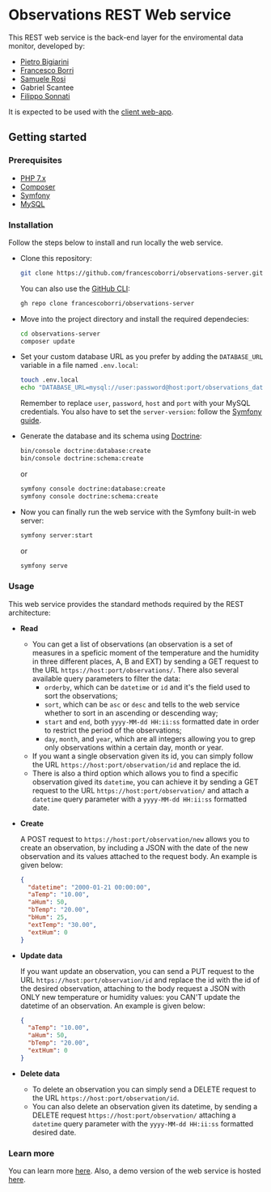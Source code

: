 # Observations REST Web service

This REST web service is the back-end layer for the enviromental data monitor, developed by:
- [Pietro Bigiarini](https://github.com/bigiarinip)
- [Francesco Borri](https://github.com/francescoborri)
- [Samuele Rosi](https://github.com/BtwSam)
- Gabriel Scantee
- [Filippo Sonnati](https://github.com/filipposonnati)

It is expected to be used with the [client web-app](https://github.com/Leofatto7/ClientRest).

## Getting started

### Prerequisites
- [PHP 7.x](https://www.php.net/downloads)
- [Composer](https://getcomposer.org/download/)
- [Symfony](https://symfony.com/download)
- [MySQL](https://dev.mysql.com/downloads/)

### Installation
Follow the steps below to install and run locally the web service.
* Clone this repository:

    ```sh
    git clone https://github.com/francescoborri/observations-server.git
    ```
    You can also use the [GitHub CLI](https://github.com/cli/cli):
    
     ```sh
     gh repo clone francescoborri/observations-server
     ```
* Move into the project directory and install the required dependecies:

  ```sh
  cd observations-server
  composer update
  ```
* Set your custom database URL as you prefer by adding the `DATABASE_URL` variable in a file named `.env.local`:

  ```sh
  touch .env.local
  echo "DATABASE_URL=mysql://user:password@host:port/observations_database?serverVersion=server-version" > .env.local
  ```
  Remember to replace `user`, `password`, `host` and `port` with your MySQL credentials.
  You also have to set the `server-version`: follow the [Symfony guide](https://symfony.com/doc/current/doctrine.html#configuring-the-database).
* Generate the database and its schema using [Doctrine](https://www.doctrine-project.org/):

  ```sh
  bin/console doctrine:database:create
  bin/console doctrine:schema:create
  ```
  or
  ```sh
  symfony console doctrine:database:create
  symfony console doctrine:schema:create
  ```
* Now you can finally run the web service with the Symfony built-in web server:
  
  ```sh
  symfony server:start
  ```
  
  or
  ```sh
  symfony serve
  ```

### Usage
This web service provides the standard methods required by the REST architecture:
- **Read**

  - You can get a list of observations (an observation is a set of measures in a speficic moment of the temperature and the humidity in three different places, A, B and EXT) by sending a GET request to the URL `https://host:port/observations/`.
  There also several available query parameters to filter the data:
    - `orderby`, which can be `datetime` or `id` and it's the field used to sort the observations;
    - `sort`, which can be `asc` or `desc` and tells to the web service whether to sort in an ascending or descending way;
    - `start` and `end`, both `yyyy-MM-dd HH:ii:ss` formatted date in order to restrict the period of the observations;
    - `day`, `month`, and `year`, which are all integers allowing you to grep only observations within a certain day, month or year.
  - If you want a single observation given its id, you can simply follow the URL `https://host:port/observation/id` and replace the id.
  - There is also a third option which allows you to find a specific observation gived its `datetime`, you can achieve it by sending a GET request to the URL `https://host:port/observation/` and attach a `datetime` query parameter with a `yyyy-MM-dd HH:ii:ss` formatted date.
- **Create**

  A POST request to `https://host:port/observation/new` allows you to create an observation, by including a JSON with the date of the new observation and its values attached to the request body. An example is given below:

  ```json
  {
    "datetime": "2000-01-21 00:00:00",
    "aTemp": "10.00",
    "aHum": 50,
    "bTemp": "20.00",
    "bHum": 25,
    "extTemp": "30.00",
    "extHum": 0
  }
  ```
- **Update data**

  If you want update an observation, you can send a PUT request to the URL `https://host:port/observation/id` and replace the id with the id of the desired observation, attaching to the body request a JSON with ONLY new temperature or humidity values: you CAN'T update the datetime of an observation. An example is given below:
  
  ```json
  {
    "aTemp": "10.00",
    "aHum": 50,
    "bTemp": "20.00",
    "extHum": 0
  }
  ```
- **Delete data**

  - To delete an observation you can simply send a DELETE request to the URL `https://host:port/observation/id`.
  - You can also delete an observation given its datetime, by sending a DELETE request `https://host:port/observation/` attaching a `datetime` query parameter with the `yyyy-MM-dd HH:ii:ss` formatted desired date.

### Learn more
You can learn more [here](https://www.postman.com/francescoborri/workspace/observations-rest-web-service/overview). Also, a demo version of the web service is hosted [here](https://francescoborri.ddns.net:8000/observation/list).
